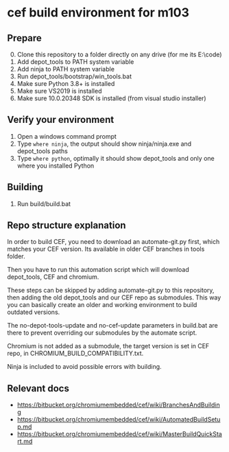 # cef build environment for m103

## Prepare
0. Clone this repository to a folder directly on any drive (for me its E:\code)
1. Add depot_tools to PATH system variable
2. Add ninja to PATH system variable
3. Run depot_tools/bootstrap/win_tools.bat
4. Make sure Python 3.8+ is installed
5. Make sure VS2019 is installed
6. Make sure 10.0.20348 SDK is installed (from visual studio installer)

## Verify your environment
1. Open a windows command prompt
2. Type `where ninja`, the output should show ninja/ninja.exe and depot_tools paths
3. Type `where python`, optimally it should show depot_tools and only one where you installed Python

## Building
1. Run build/build.bat

## Repo structure explanation
In order to build CEF, you need to download an automate-git.py first, which matches your CEF version. Its available in older CEF branches in tools folder.

Then you have to run this automation script which will download depot_tools, CEF and chromium. 

These steps can be skipped by adding automate-git.py to this repository, then adding the old depot_tools and our CEF repo as submodules. This way you can basically create an older and working environment to build outdated versions.

The no-depot-tools-update and no-cef-update parameters in build.bat are there to prevent overriding our submodules by the automate script.

Chromium is not added as a submodule, the target version is set in CEF repo, in CHROMIUM_BUILD_COMPATIBILITY.txt.

Ninja is included to avoid possible errors with building.

## Relevant docs
- https://bitbucket.org/chromiumembedded/cef/wiki/BranchesAndBuilding
- https://bitbucket.org/chromiumembedded/cef/wiki/AutomatedBuildSetup.md
- https://bitbucket.org/chromiumembedded/cef/wiki/MasterBuildQuickStart.md
